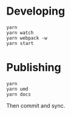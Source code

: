 # Developing
```
yarn
yarn watch
yarn webpack -w
yarn start
```


# Publishing
```
yarn
yarn umd
yarn docs
```
Then commit and sync.